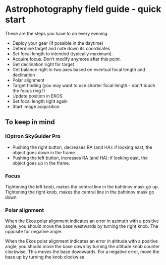 # Astrophotography field guide - quick start
These are the steps you have to do every evening:
- Deploy your gear (if possible in the daytime)
- Determine target and note down its coordinates
- Set focal length to intended (typically maximum).
- Acquire focus. Don't modify anymore after this point.
- Get declination right for target
- Get balance right in two axes based on eventual focal length and declination
- Polar alignment
- Target finding (you may want to use shorter focal length - don't touch the focus ring !)
- Update position in EKOS
- Set focal length right again
- Start image acquisition

## To keep in mind
### iOptron SkyGuider Pro
- Pushing the right button, decreases RA (and HA): if looking east, the object goes down in the frame.
- Pushing the left button, increases RA (and HA): if looking east, the object goes up in the frame.

### Focus
Tightening the left knob, makes the central line in the bahtinov mask go up.
Tightening the right knob, makes the central line in the bahtinov mask go down.

### Polar alignment
When the Ekos polar alignment indicates an error in azimuth with a positive angle, you should move the base
westwards by turning the right knob. The opposite for negative angle.

When the Ekos polar alignment indicates an error in altitude with a positive angle, you should move the base
down by turning the altitude knob counter clockwise. This moves the base downwards. For a negative error,
move the base up by turning the knob clockwise.


